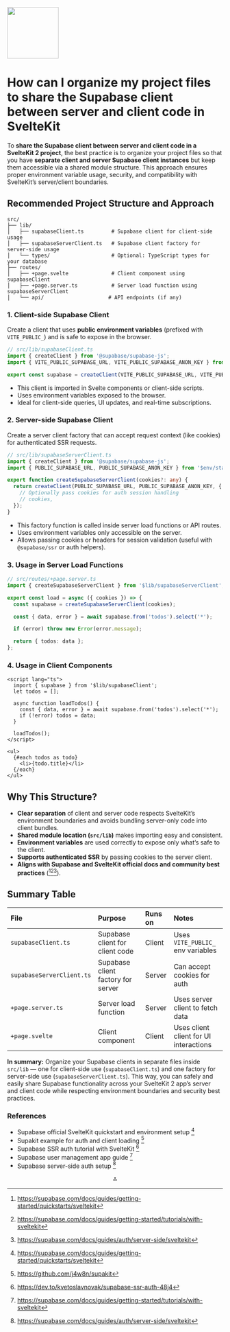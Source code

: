 <img src="https://r2cdn.perplexity.ai/pplx-full-logo-primary-dark%402x.png" class="logo" width="120"/>

# How can I organize my project files to share the Supabase client between server and client code in SvelteKit

To **share the Supabase client between server and client code in a SvelteKit 2 project**, the best practice is to organize your project files so that you have **separate client and server Supabase client instances** but keep them accessible via a shared module structure. This approach ensures proper environment variable usage, security, and compatibility with SvelteKit’s server/client boundaries.

## Recommended Project Structure and Approach

```
src/
├── lib/
│   ├── supabaseClient.ts         # Supabase client for client-side usage
│   ├── supabaseServerClient.ts   # Supabase client factory for server-side usage
│   └── types/                    # Optional: TypeScript types for your database
├── routes/
│   ├── +page.svelte              # Client component using supabaseClient
│   ├── +page.server.ts           # Server load function using supabaseServerClient
│   └── api/                     # API endpoints (if any)
```


### 1. **Client-side Supabase Client**

Create a client that uses **public environment variables** (prefixed with `VITE_PUBLIC_`) and is safe to expose in the browser.

```ts
// src/lib/supabaseClient.ts
import { createClient } from '@supabase/supabase-js';
import { VITE_PUBLIC_SUPABASE_URL, VITE_PUBLIC_SUPABASE_ANON_KEY } from '$env/static/public';

export const supabase = createClient(VITE_PUBLIC_SUPABASE_URL, VITE_PUBLIC_SUPABASE_ANON_KEY);
```

- This client is imported in Svelte components or client-side scripts.
- Uses environment variables exposed to the browser.
- Ideal for client-side queries, UI updates, and real-time subscriptions.


### 2. **Server-side Supabase Client**

Create a server client factory that can accept request context (like cookies) for authenticated SSR requests.

```ts
// src/lib/supabaseServerClient.ts
import { createClient } from '@supabase/supabase-js';
import { PUBLIC_SUPABASE_URL, PUBLIC_SUPABASE_ANON_KEY } from '$env/static/public';

export function createSupabaseServerClient(cookies?: any) {
  return createClient(PUBLIC_SUPABASE_URL, PUBLIC_SUPABASE_ANON_KEY, {
    // Optionally pass cookies for auth session handling
    // cookies,
  });
}
```

- This factory function is called inside server load functions or API routes.
- Uses environment variables only accessible on the server.
- Allows passing cookies or headers for session validation (useful with `@supabase/ssr` or auth helpers).


### 3. **Usage in Server Load Functions**

```ts
// src/routes/+page.server.ts
import { createSupabaseServerClient } from '$lib/supabaseServerClient';

export const load = async ({ cookies }) => {
  const supabase = createSupabaseServerClient(cookies);

  const { data, error } = await supabase.from('todos').select('*');

  if (error) throw new Error(error.message);

  return { todos: data };
};
```


### 4. **Usage in Client Components**

```svelte
<script lang="ts">
  import { supabase } from '$lib/supabaseClient';
  let todos = [];

  async function loadTodos() {
    const { data, error } = await supabase.from('todos').select('*');
    if (!error) todos = data;
  }

  loadTodos();
</script>

<ul>
  {#each todos as todo}
    <li>{todo.title}</li>
  {/each}
</ul>
```


## Why This Structure?

- **Clear separation** of client and server code respects SvelteKit’s environment boundaries and avoids bundling server-only code into client bundles.
- **Shared module location (`src/lib`)** makes importing easy and consistent.
- **Environment variables** are used correctly to expose only what’s safe to the client.
- **Supports authenticated SSR** by passing cookies to the server client.
- **Aligns with Supabase and SvelteKit official docs and community best practices** ([^1][^5][^6]).


## Summary Table

| File | Purpose | Runs on | Notes |
| :-- | :-- | :-- | :-- |
| `supabaseClient.ts` | Supabase client for client code | Client | Uses `VITE_PUBLIC_` env variables |
| `supabaseServerClient.ts` | Supabase client factory for server | Server | Can accept cookies for auth |
| `+page.server.ts` | Server load function | Server | Uses server client to fetch data |
| `+page.svelte` | Client component | Client | Uses client client for UI interactions |

**In summary:**
Organize your Supabase clients in separate files inside `src/lib` — one for client-side use (`supabaseClient.ts`) and one factory for server-side use (`supabaseServerClient.ts`). This way, you can safely and easily share Supabase functionality across your SvelteKit 2 app’s server and client code while respecting environment boundaries and security best practices.

### References

- Supabase official SvelteKit quickstart and environment setup [^1]
- Supakit example for auth and client loading [^2]
- Supabase SSR auth tutorial with SvelteKit [^3]
- Supabase user management app guide [^5]
- Supabase server-side auth setup [^6]

<div style="text-align: center">⁂</div>

[^1]: https://supabase.com/docs/guides/getting-started/quickstarts/sveltekit

[^2]: https://github.com/j4w8n/supakit

[^3]: https://dev.to/kvetoslavnovak/supabase-ssr-auth-48j4

[^4]: https://joyofcode.xyz/avoid-sharing-server-and-client-state-in-sveltekit

[^5]: https://supabase.com/docs/guides/getting-started/tutorials/with-sveltekit

[^6]: https://supabase.com/docs/guides/auth/server-side/sveltekit

[^7]: https://www.reddit.com/r/Supabase/comments/1fkgdo6/how_to_use_supabase_on_serverside_only_in/

[^8]: https://www.youtube.com/watch?v=1tsUB58KX2s

[^9]: https://www.youtube.com/watch?v=VDzqnOKhuXY

